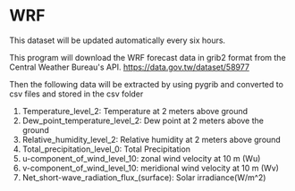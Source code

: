 # WRF
This dataset will be updated automatically every six hours.

This program will download the WRF forecast data in grib2 format from the Central Weather Bureau's API.
https://data.gov.tw/dataset/58977

Then the following data will be extracted by using pygrib and converted to csv files and stored in the csv folder

1. Temperature_level_2: Temperature at 2 meters above ground  
2. Dew_point_temperature_level_2: Dew point at 2 meters above the ground  
3. Relative_humidity_level_2: Relative humidity at 2 meters above ground  
4. Total_precipitation_level_0: Total Precipitation  
5. u-component_of_wind_level_10: zonal wind velocity at 10 m (Wu)  
6. v-component_of_wind_level_10: meridional wind velocity at 10 m (Wv)  
7. Net_short-wave_radiation_flux_(surface): Solar irradiance(W/m^2)  
